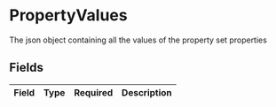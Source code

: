 # PropertyValues

The json object containing all the values of the property set properties


## Fields

| Field       | Type        | Required    | Description |
| ----------- | ----------- | ----------- | ----------- |
